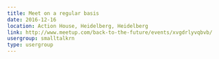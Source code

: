```yaml
---
title: Meet on a regular basis
date: 2016-12-16
location: Action House, Heidelberg, Heidelberg
link: http://www.meetup.com/back-to-the-future/events/xvgdrlyvqbvb/
usergroup: smalltalkrn
type: usergroup
---
```

